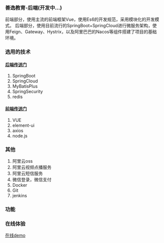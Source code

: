 ### 善逸教育-后端(开发中...)
前端部分，使用主流的前端框架Vue，使用Es6的开发规范，采用模块化的开发模式。
后端部分，使用目前流行的SpringBoot+SpringCloud进行微服务架构，使用Feign、Gateway、Hystrix，以及阿里巴巴的Nacos等组件搭建了项目的基础环境。

### 选用的技术

#### [后端传送门](https://github.com/573e/OnlinEducation)
1. SpringBoot
2. SpringCloud
3. MyBatisPlus
4. SpringSecurity
5. redis

#### [前端传送门](https://github.com/573e/onlineducation-admin)

1. VUE
2. element-ui
3. axios
4. node.js

### 其他
1. 阿里云oss
2. 阿里云视频点播服务
3. 阿里云短信服务
4. 微信登录，微信支付
5. Docker
6. Git
7. jenkins

### 功能

### 在线体验
[在线demo](https://www.baidu.com)